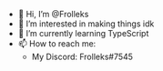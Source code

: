 - 👋 Hi, I’m @Frolleks
- 👀 I’m interested in making things idk
- 🌱 I’m currently learning TypeScript
- 📫 How to reach me:
  - My Discord: Frolleks#7545

<!---
Frolleks/Frolleks is a ✨ special ✨ repository because its `README.md` (this file) appears on your GitHub profile.
You can click the Preview link to take a look at your changes.
--->

